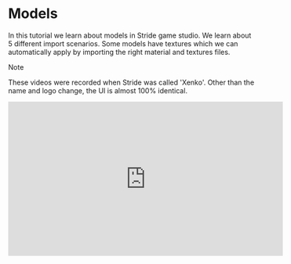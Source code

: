 # Models
In this tutorial we learn about models in Stride game studio. We learn about 5 different import scenarios. Some models have textures which we can automatically apply by importing the right material and textures files.

> [!NOTE]
> These videos were recorded when Stride was called 'Xenko'. Other than the name and logo change, the UI is almost 100% identical.

<iframe width="560" height="315" src="https://www.youtube.com/embed/55WSNO3YHos" frameborder="0" allow="accelerometer; autoplay; encrypted-media; gyroscope; picture-in-picture" allowfullscreen></iframe>
